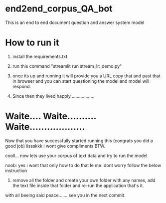 # end2end_corpus_QA_bot
This is an end to end document question and answer system model


# How to run it 

1. install the requirements.txt
2. run this command "streamlit run stream_lit_demo.py"
3. once its up and running it will provide you a URL copy that and past that in browser and you can start questioning the model and model will respond.

4. Since then they lived happly...................

# Waite.... Waite.......... Waite...................

Now that you have successfully started running this (congrats you did a good job) iissskkk i wont give compliments BTW.

cooll... now lets use your corpus of text data and try to run the model 

noob: yes i want that only how to do that
le me: dont worry follow the below instruction 

1. remove all the folder and create your own folder with any names, add the text file inside that folder and re-run the application that's it.

with all beeing said peace.......  see you in the next commit.
